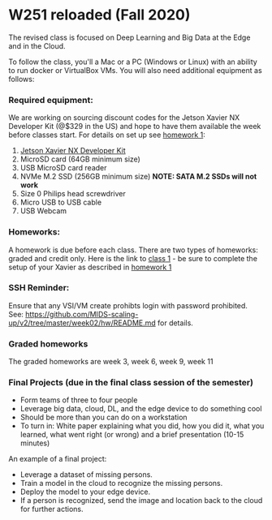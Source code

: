 # W251 reloaded (Fall 2020)

The revised class is focused on Deep Learning and Big Data at the Edge and in the Cloud.

To follow the class, you'll a Mac or a PC (Windows or Linux) with an ability to run docker or VirtualBox VMs. You will also need additional equipment as follows:
### Required equipment:

We are working on sourcing discount codes for the Jetson Xavier NX Developer Kit (@$329 in the US) and hope to have them available the week before classes start. For details on set up see [homework 1](week01/hw): 
 1. [Jetson Xavier NX Developer Kit](https://developer.nvidia.com/embedded/jetson-xavier-nx-devkit)
 2. MicroSD card (64GB minimum size)
 3. USB MicroSD card reader
 4. NVMe M.2 SSD (256GB minimum size) **NOTE: SATA M.2 SSDs will not work**
 5. Size 0 Philips head screwdriver
 6. Micro USB to USB cable
 7. USB Webcam

### Homeworks:
A homework is due before each class.  There are two types of homeworks: graded and credit only. Here is the link to [class 1](week01) - be sure to complete the setup of your Xavier as described in [homework 1](week01/hw)

### SSH Reminder:
Ensure that any VSI/VM create prohibts login with password prohibited.
See: https://github.com/MIDS-scaling-up/v2/tree/master/week02/hw/README.md for details.

### Graded homeworks
The graded homeworks are week 3, week 6, week 9, week 11


### Final Projects (due in the final class session of the semester)
 - Form teams of three to four people
 - Leverage big data, cloud, DL, and the edge device to do something cool
 - Should be more than you can do on a workstation
 - To turn in: White paper explaining what you did, how you did it, what you learned, what went right (or wrong) and a brief presentation (10-15 minutes)
 
 An example of a final project:
  - Leverage a dataset of missing persons.
 - Train a model in the cloud to recognize the missing persons.
 - Deploy the model to your edge device.
 - If a person is recognized, send the image and location back to the cloud for further actions.
 
